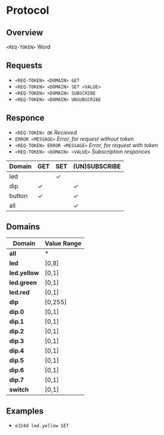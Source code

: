 Protocol
========

Overview
--------

`<REQ-TOKEN>` Word

## Requests

- `<REQ-TOKEN> <DOMAIN> GET`
- `<REQ-TOKEN> <DOMAIN> SET <VALUE>`
- `<REQ-TOKEN> <DOMAIN> SUBSCRIBE`
- `<REQ-TOKEN> <DOMAIN> UNSUBSCRIBE`

## Responce

- `<REQ-TOKEN> OK` _Recieved_
- `ERROR <MESSAGE>` _Error, for request without token_
- `<REQ-TOKEN> ERROR <MESSAGE>` _Error, for request with token_
- `<REQ-TOKEN> <DOMAIN> <VALUE>` _Subscription responces_

| Domain  | GET      | SET      | (UN)SUBSCRIBE |
|---------|----------|----------|---------------|
| led     |          | &#x2713; |          | 
| dip     | &#x2713; |          | &#x2713; | 
| button  | &#x2713; |          | &#x2713; | 
| all     |          |          | &#x2713; |

Domains
-------

| Domain  | Value Range |
|---------|-------------|
| __all__ | * |
| __led__ | [0,8] |
| __led.yellow__ | [0,1] |
| __led.green__ | [0,1] |
| __led.red__ | [0,1] |
| __dip__ | [0,255] |
| __dip.0__ | [0,1] |
| __dip.1__ | [0,1] |
| __dip.2__ | [0,1] |
| __dip.3__ | [0,1] |
| __dip.4__ | [0,1] |
| __dip.5__ | [0,1] |
| __dip.6__ | [0,1] |
| __dip.7__ | [0,1] |
| __switch__ | [0,1] |

Examples
--------

- `e324d led.yellow SET`





